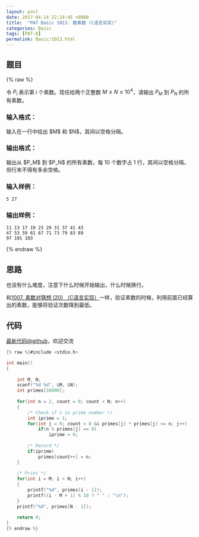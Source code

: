 ```yaml
---
layout: post
date: 2017-04-14 22:24:45 +0800
title:  "PAT Basic 1013. 数素数 (C语言实现)"
categories: Basic
tags: [PAT-B]
permalink: Basic/1013.html
---
```


## 题目

{% raw %}<div class="ques-view"><p>令 <span>$P_i$</span> 表示第 <span>$i$</span> 个素数。现任给两个正整数 <span>$M \le N \le 10^4$</span>，请输出 <span>$P_M$</span> 到 <span>$P_N$</span> 的所有素数。</p>
<h3 id="-">输入格式：</h3>
<p>输入在一行中给出 <span>$M$</span> 和 <span>$N$</span>，其间以空格分隔。</p>
<h3 id="-">输出格式：</h3>
<p>输出从 <span>$P_M$</span> 到 <span>$P_N$</span> 的所有素数，每 10 个数字占 1 行，其间以空格分隔，但行末不得有多余空格。</p>
<h3 id="-">输入样例：</h3>
<pre><code class="lang-in">5 27
</code></pre>
<h3 id="-">输出样例：</h3>
<pre><code class="lang-out">11 13 17 19 23 29 31 37 41 43
47 53 59 61 67 71 73 79 83 89
97 101 103
</code></pre>
</div>{% endraw %}

## 思路

也没有什么难度，注意下什么时候开始输出，什么时候换行。

和[1007. 素数对猜想 (20) （C语言实现）](http://www.jianshu.com/p/728c2602d104)一样，验证素数的时候，利用前面已经算出的素数，能够将验证次数降到最低。

## 代码

[最新代码@github](https://github.com/OliverLew/PAT/blob/master/PATBasic/1013.c)，欢迎交流
```c
{% raw %}#include <stdio.h>

int main()
{
    
    int M, N;
    scanf("%d %d", &M, &N);
    int primes[10000];
    
    for(int n = 2, count = 0; count < N; n++)
    {
        /* Check if n is prime number */
        int iprime = 1;
        for(int j = 0; count > 0 && primes[j] * primes[j] <= n; j++)
            if(n % primes[j] == 0)
                iprime = 0;
        
        /* Record */
        if(iprime) 
            primes[count++] = n;
    }
    
    /* Print */
    for(int i = M; i < N; i++)
    {
        printf("%d", primes[i - 1]);
        printf((i - M + 1) % 10 ? " " : "\n");
    }
    printf("%d", primes[N - 1]);
    
    return 0;
}
{% endraw %}
```